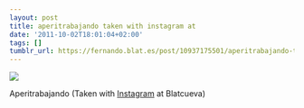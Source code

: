 ```yaml
---
layout: post
title: aperitrabajando taken with instagram at
date: '2011-10-02T18:01:04+02:00'
tags: []
tumblr_url: https://fernando.blat.es/post/10937175501/aperitrabajando-taken-with-instagram-at
---
```

 ![](/tumblr_files/tumblr_lsg4htK4hw1qz4y16o1_640.jpg)  

Aperitrabajando (Taken with [Instagram](http://instagr.am) at Blatcueva)
